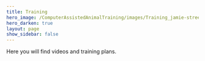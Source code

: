 ```yaml
---
title: Training
hero_image: /ComputerAssistedAnimalTraining/images/Training_jamie-street-MoDcnVRN5JU-unsplash.jpg
hero_darken: true
layout: page
show_sidebar: false
---
```

Here you will find videos and training plans. 